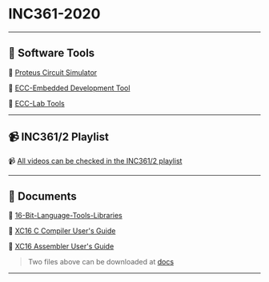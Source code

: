 # INC361-2020

---

## :floppy_disk: Software Tools

:floppy_disk: [Proteus Circuit Simulator](https://drive.google.com/file/d/1pApKefZdIldTvJqVfVlSml4y2Z7PYxfl/view?usp=sharing)

:floppy_disk: [ECC-Embedded Development Tool](https://drive.google.com/file/d/14edGjD6mw1PcMFoGK_K2k3KCFA_u6wXK/view?usp=sharing)

:floppy_disk: [ECC-Lab Tools](https://drive.google.com/file/d/1iohxNeRUgHcosjESr0yiOgt4AIiI9ajZ/view?usp=sharing)



---

## :video_camera: INC361/2 Playlist

:video_camera: [All videos can be checked in the INC361/2 playlist](https://www.youtube.com/playlist?list=PLBPFpqyTjzeVduwxuTFOIMEHD_JLzoYc6)


---

## :newspaper: Documents

:newspaper: [16-Bit-Language-Tools-Libraries](http://ww1.microchip.com/downloads/en/DeviceDoc/16-Bit-Language-Tools-Libraries-DS50001456K.pdf)

:newspaper: [XC16 C Compiler User's Guide](https://ww1.microchip.com/downloads/en/DeviceDoc/50002071K.pdf)

:newspaper: [XC16 Assembler User's Guide](https://ww1.microchip.com/downloads/en/DeviceDoc/50002106C.pdf)

> Two files above can be downloaded at [docs](./docs)

---
